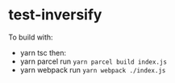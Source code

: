 # test-inversify

To build with:
- yarn tsc then:
 - yarn parcel run `yarn parcel build index.js`
 - yarn webpack run `yarn webpack ./index.js`
